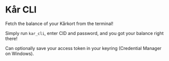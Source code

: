 # Kår CLI

Fetch the balance of your Kårkort from the terminal!

Simply run `kar_cli`, enter CID and password, and you got your balance right
there!

Can optionally save your access token in your keyring (Credential Manager on
Windows).
